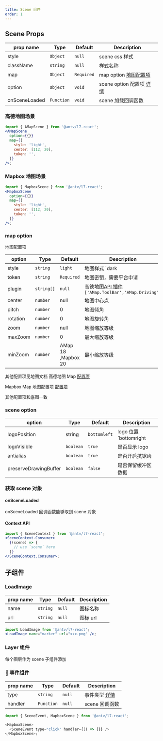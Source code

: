 ```yaml
---
title: Scene 组件
order: 1
---
```


## Scene Props

| prop name     | Type       | Default    | Description                            |
| ------------- | ---------- | ---------- | -------------------------------------- |
| style         | `Object`   | `null`     | scene css 样式                         |
| className     | `string`   | `null`     | 样式名称                               |
| map           | `Object`   | `Required` | map option [地图配置项]()              |
| option        | `Object`   | `void`     | scene option 配置项 [详情](#map-props) |
| onSceneLoaded | `Function` | `void`     | scene 加载回调函数                     |

### 高德地图场景

```jsx
import { AMapScene } from '@antv/l7-react';
<AMapScene
  option={{}}
  map={{
    style: 'light',
    center: [112, 20],
    token: '',
  }}
/>;
```

### Mapbox 地图场景

```jsx
import { MapboxScene } from '@antv/l7-react';
<MapboxScene
  option={{}}
  map={{
    style: 'light',
    center: [112, 20],
    token: '',
  }}
/>;
```

### map option

地图配置项

| option   | Type       | Default            | Description                                                                                                     |
| -------- | ---------- | ------------------ | --------------------------------------------------------------------------------------------------------------- |
| style    | `string`   | `light`            | 地图样式 `dark|light|normal|blank` L7 默认提供四种样式，同时也支持自定义样式                                    |
| token    | `string`   | `Required`         | 地图密钥，需要平台申请                                                                                          |
| plugin   | `string[]` | `null`             | 高德地图[API 插件](https://lbs.amap.com/api/javascript-api/guide/abc/plugins) `['AMap.ToolBar','AMap.Driving']` |
| center   | `number`   | null               | 地图中心点                                                                                                      |
| pitch    | `number`   | 0                  | 地图倾角                                                                                                        |
| rotation | `number`   | 0                  | 地图旋转角                                                                                                      |
| zoom     | `number`   | null               | 地图缩放等级                                                                                                    |
| maxZoom  | `number`   | 0                  | 最大缩放等级                                                                                                    |
| minZoom  | `number`   | AMap 18 ,Mapbox 20 | 最小缩放等级                                                                                                    |

其他配置项见地图文档
高德地图 Map [配置项](https://lbs.amap.com/api/javascript-api/reference/map)

Mapbox Map 地图配置项 [配置项](https://docs.mapbox.com/mapbox-gl-js/api/#map)

其他配置项和底图一致

### scene option

| option                | Type      | Default      | Description                                         |
| --------------------- | --------- | ------------ | --------------------------------------------------- |
| logoPosition          | string    | `bottomleft` | logo 位置 `bottomright|topright|bottomleft|topleft` |
| logoVisible           | `boolean` | `true`       | 是否显示 logo                                       |
| antialias             | `boolean` | `true`       | 是否开启抗锯齿                                      |
| preserveDrawingBuffer | `boolean` | `false`      | 是否保留缓冲区数据                                  |

### 获取 scene 对象

#### onSceneLoaded

onSceneLoaded 回调函数能够取到 scene 对象

#### Context API

```jsx
import { SceneContext } from '@antv/l7-react';
<SceneContext.Consumer>
  {(scene) => {
    // use `scene` here
  }}
</SceneContext.Consumer>;
```

## 子组件

### LoadImage

| prop name | Type     | Default | Description |
| --------- | -------- | ------- | ----------- |
| name      | `string` | `null`  | 图标名称    |
| url       | `string` | `null`  | 图标 url    |

```jsx
import LoadImage from '@antv/l7-react';
<LoadImage name="marker" url="xxx.png" />;
```

### Layer 组件

每个图层作为 scene 子组件添加

###  事件组件

| prop name | Type       | Default | Description                         |
| --------- | ---------- | ------- | ----------------------------------- |
| type      | `string`   | `null`  | 事件类型 [详情](../scene/#地图事件) |
| handler   | `Function` | `null`  | scene 回调函数                      |

```javascript
import { SceneEvent, MapboxScene } from '@antv/l7-react';

<MapboxScene>
  <SceneEvent type="click" handler={() => {}} />
</MapboxScene>;
```
